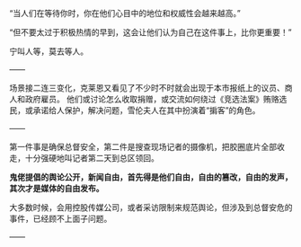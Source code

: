 “当人们在等待你时，你在他们心目中的地位和权威性会越来越高。”

“但不要太过于积极热情的早到，这会让他们认为自己在这件事上，比你更重要！”

宁叫人等，莫去等人。

——

场景接二连三变化，克莱恩又看见了不少时不时就会出现于本市报纸上的议员、商人和政府雇员。
他们或讨论怎么收取捐赠，或交流如何绕过《竞选法案》贿赂选民，或承诺给人保护，解决问题，雪伦夫人在其中扮演着“掮客”的角色。

——

第一件事是确保总督安全，第二件是搜查现场记者的摄像机，把胶圈底片全部收走，十分强硬地叫记者第二天到总区领回。

**鬼佬提倡的舆论公开，新闻自由，首先得是他们自由，自由的篡改，自由的发声，其次才是媒体的自由发布。**

大多数时候，会用控股传媒公司，或者采访限制来规范舆论，但涉及到总督安危的事件，已经顾不上面子问题。

——

